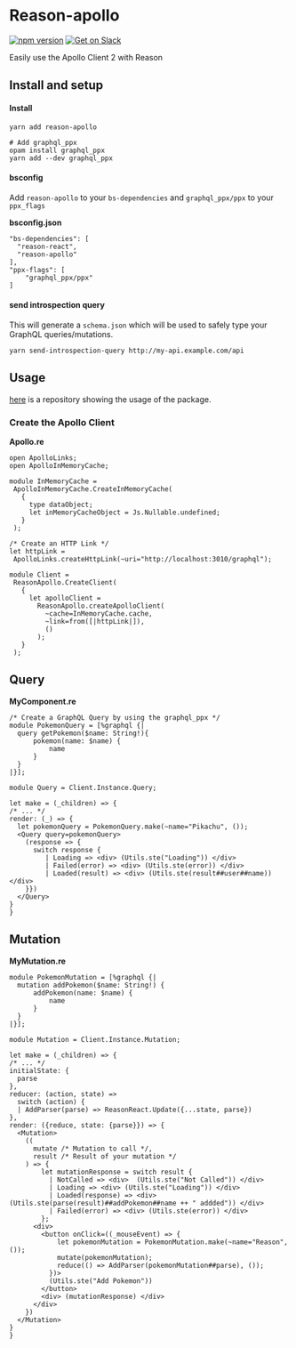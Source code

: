 # Reason-apollo

[![npm version](https://badge.fury.io/js/reason-apollo.svg)](https://badge.fury.io/js/reason-apollo)
[![Get on Slack](https://img.shields.io/badge/slack-join-orange.svg)](http://www.apollostack.com/#slack)

Easily use the Apollo Client 2 with Reason

## Install and setup

#### Install
```
yarn add reason-apollo

# Add graphql_ppx
opam install graphql_ppx
yarn add --dev graphql_ppx
```

#### bsconfig
Add `reason-apollo` to your `bs-dependencies` and
`graphql_ppx/ppx` to your `ppx_flags`

**bsconfig.json**
```
"bs-dependencies": [
  "reason-react",
  "reason-apollo"
],
"ppx-flags": [
    "graphql_ppx/ppx"
]
```

#### send introspection query
This will generate a `schema.json` which will be used to safely type your GraphQL queries/mutations.
```
yarn send-introspection-query http://my-api.example.com/api
```


## Usage 
 
 [here](https://github.com/Gregoirevda/reason-apollo-test-usage) is a repository showing the usage of the package.
 
 
 ### Create the Apollo Client
 
 **Apollo.re**
 ```reason
 open ApolloLinks;
 open ApolloInMemoryCache;

 module InMemoryCache =
  ApolloInMemoryCache.CreateInMemoryCache(
    {
      type dataObject;
      let inMemoryCacheObject = Js.Nullable.undefined;
    }
  );

/* Create an HTTP Link */
let httpLink =
  ApolloLinks.createHttpLink(~uri="http://localhost:3010/graphql");

module Client =
  ReasonApollo.CreateClient(
    {
      let apolloClient =
        ReasonApollo.createApolloClient(
          ~cache=InMemoryCache.cache,
          ~link=from([|httpLink|]),
          ()
        );
    }
  );

 ```
  
  ## Query
  
  **MyComponent.re**
  ```reason
  /* Create a GraphQL Query by using the graphql_ppx */ 
  module PokemonQuery = [%graphql {|
    query getPokemon($name: String!){
        pokemon(name: $name) {
            name
        }
    }
  |}]; 

  module Query = Client.Instance.Query;

  let make = (_children) => {
  /* ... */
  render: (_) => {
    let pokemonQuery = PokemonQuery.make(~name="Pikachu", ());
    <Query query=pokemonQuery>
      (response => {
        switch response {
           | Loading => <div> (Utils.ste("Loading")) </div>
           | Failed(error) => <div> (Utils.ste(error)) </div>
           | Loaded(result) => <div> (Utils.ste(result##user##name)) </div>
      }})
    </Query>
  }
  }
  ```

  ## Mutation
  
  **MyMutation.re**
  ```reason
  module PokemonMutation = [%graphql {|
    mutation addPokemon($name: String!) {
        addPokemon(name: $name) {
            name
        }
    }
  |}];

  module Mutation = Client.Instance.Mutation;
  
  let make = (_children) => {
  /* ... */
  initialState: {
    parse
  },
  reducer: (action, state) =>
    switch (action) {
    | AddParser(parse) => ReasonReact.Update({...state, parse})
  },
  render: ({reduce, state: {parse}}) => {  
    <Mutation>
      ((
        mutate /* Mutation to call */, 
        result /* Result of your mutation */
      ) => {
          let mutationResponse = switch result {
            | NotCalled => <div>  (Utils.ste("Not Called")) </div>
            | Loading => <div> (Utils.ste("Loading")) </div>
            | Loaded(response) => <div> (Utils.ste(parse(result)##addPokemon##name ++ " addded")) </div>
            | Failed(error) => <div> (Utils.ste(error)) </div>
          };
        <div>
          <button onClick=((_mouseEvent) => {
              let pokemonMutation = PokemonMutation.make(~name="Reason", ());
              mutate(pokemonMutation);
              reduce(() => AddParser(pokemonMutation##parse), ());
            })> 
            (Utils.ste("Add Pokemon")) 
          </button>
          <div> (mutationResponse) </div>
        </div>
      })
    </Mutation>
  }
  }
  ```
